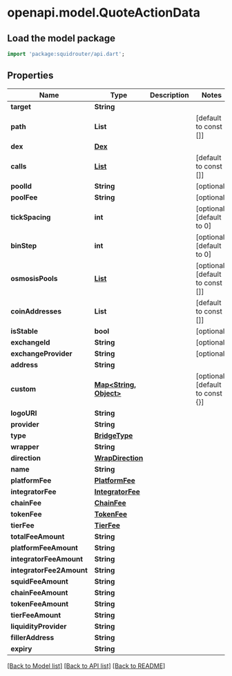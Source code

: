 # openapi.model.QuoteActionData

## Load the model package
```dart
import 'package:squidrouter/api.dart';
```

## Properties
Name | Type | Description | Notes
------------ | ------------- | ------------- | -------------
**target** | **String** |  | 
**path** | **List<String>** |  | [default to const []]
**dex** | [**Dex**](Dex.md) |  | 
**calls** | [**List<ChainCall>**](ChainCall.md) |  | [default to const []]
**poolId** | **String** |  | [optional] 
**poolFee** | **String** |  | [optional] 
**tickSpacing** | **int** |  | [optional] [default to 0]
**binStep** | **int** |  | [optional] [default to 0]
**osmosisPools** | [**List<SwapDetailsOsmosisPoolsInner>**](SwapDetailsOsmosisPoolsInner.md) |  | [optional] [default to const []]
**coinAddresses** | **List<String>** |  | [default to const []]
**isStable** | **bool** |  | [optional] 
**exchangeId** | **String** |  | [optional] 
**exchangeProvider** | **String** |  | [optional] 
**address** | **String** |  | 
**custom** | [**Map<String, Object>**](Object.md) |  | [optional] [default to const {}]
**logoURI** | **String** |  | 
**provider** | **String** |  | 
**type** | [**BridgeType**](BridgeType.md) |  | 
**wrapper** | **String** |  | 
**direction** | [**WrapDirection**](WrapDirection.md) |  | 
**name** | **String** |  | 
**platformFee** | [**PlatformFee**](PlatformFee.md) |  | 
**integratorFee** | [**IntegratorFee**](IntegratorFee.md) |  | 
**chainFee** | [**ChainFee**](ChainFee.md) |  | 
**tokenFee** | [**TokenFee**](TokenFee.md) |  | 
**tierFee** | [**TierFee**](TierFee.md) |  | 
**totalFeeAmount** | **String** |  | 
**platformFeeAmount** | **String** |  | 
**integratorFeeAmount** | **String** |  | 
**integratorFee2Amount** | **String** |  | 
**squidFeeAmount** | **String** |  | 
**chainFeeAmount** | **String** |  | 
**tokenFeeAmount** | **String** |  | 
**tierFeeAmount** | **String** |  | 
**liquidityProvider** | **String** |  | 
**fillerAddress** | **String** |  | 
**expiry** | **String** |  | 

[[Back to Model list]](../README.md#documentation-for-models) [[Back to API list]](../README.md#documentation-for-api-endpoints) [[Back to README]](../README.md)



